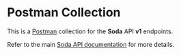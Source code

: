 # Postman Collection
This is a [Postman](https://www.postman.com) collection for the **Soda** API **v1** endpoints.

Refer to the main [Soda API documentation](https://sodaapp.net/developers) for more details.
